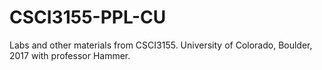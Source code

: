 # CSCI3155-PPL-CU
Labs and other materials from CSCI3155. University of Colorado, Boulder, 2017 with professor Hammer.
